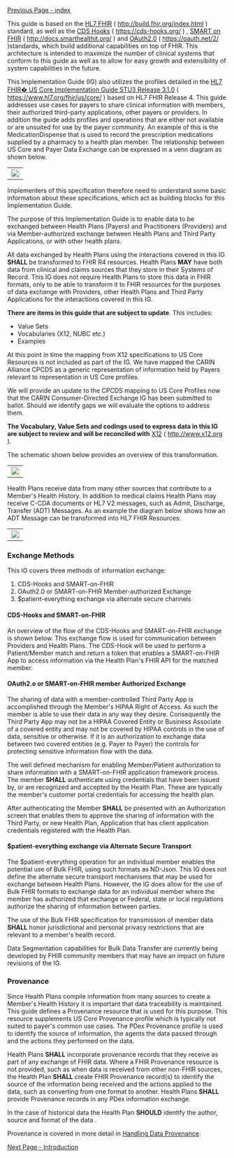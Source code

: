 [Previous Page - index](index.html)

This guide is based on the [HL7 FHIR](http://build.fhir.org/index.html) ( http://build.fhir.org/index.html ) standard, as well as the [CDS Hooks](https://cds-hooks.org/) ( https://cds-hooks.org/ ) ,  [SMART on FHIR](http://docs.smarthealthit.org/) ( http://docs.smarthealthit.org/ ) and [OAuth2.0](https://oauth.net/2/) ( https://oauth.net/2/ )standards, which build additional capabilities on top of FHIR. This architecture is intended to maximize the number of clinical systems that conform to this guide as well as to allow for easy growth and extensibility of system capabilities in the future.

This Implementation Guide (IG) also utilizes the profiles detailed in the [HL7 FHIR� US Core Implementation Guide STU3 Release 3.1.0](https://www.hl7.org/fhir/us/core/) ( https://www.hl7.org/fhir/us/core/ ) based on HL7 FHIR Release 4. This guide addresses use cases for payers to share clinical information with members, their authorized third-party applications, other payers or providers. In addition the guide adds profiles and operations that are either not available or are unsuited for use by the payer community. An example of this is the MedicationDispense that is used to record the prescription medications supplied by a pharmacy to a health plan member. The relationship between US Core and Payer Data Exchange can be expressed in a venn diagram as shown below.

<table><tr><td><img width="100%" height="auto" src="PDEXandUSCoreRelationship-v2.png" /></td></tr></table>
  
Implementers of this specification therefore need to understand some basic information about these specifications, which act as building blocks for this Implementation Guide.

The purpose of this Implementation Guide is to enable data to be exchanged between Health Plans (Payers) and Practitioners (Providers) and via Member-authorized exchange between Health Plans and Third Party Applications, or with other health plans. 

All data exchanged by Health Plans using the interactions covered in this IG **SHALL** be transformed to FHIR R4 resources.  Health Plans **MAY** have both data from clinical and claims sources that they store in their Systems of Record. This IG does not require Health Plans to store this data in FHIR formats, only to be able to transform it to FHIR resources for the purposes of data exchange with Providers, other Health Plans and Third Party Applications for the interactions covered in this IG.

**There are items in this guide that are subject to update**. This includes:
- Value Sets
- Vocabularies (X12, NUBC etc.)
- Examples

At this point in time the mapping from X12 specifications to US Core Resources is not included as part of the IG. We have mapped the CARIN Alliance CPCDS as a generic representation of information held by Payers relevant to representation in US Core profiles.

We will provide an update to the CPCDS mapping to US Core Profiles now that the CARIN Consumer-Directed Exchange IG has been submitted to ballot. Should we identify gaps we will evaluate the options to address them.

**The Vocabulary, Value Sets and codings used to express data in this IG are subject to review and will be reconciled with**   [X12](http://www.x12.org) ( http://www.x12.org ).  

The schematic shown below provides an overview of this transformation.

<table><tr><td><img width="100%" height="auto" src="Payer-Admin-Financial-Clinical-Data-interchange.png" /></td></tr></table>

Health Plans receive data from many other sources that contribute to a Member's Health History. In addition to medical claims Health Plans may receive C-CDA documents or HL7 V2 messages, such as Admit, Discharge, Transfer (ADT) Messages. As an example the diagram below shows how an ADT Message can be transformed into HL7 FHIR Resources:

<table><tr><td><img width="100%" height="auto" src="MappingFromV2toFHIR.png" /></td></tr></table>

### Exchange Methods

This IG covers three methods of information exchange:
1. CDS-Hooks and SMART-on-FHIR
2. OAuth2.0 or SMART-on-FHIR Member-authorized Exchange
3. $patient-everything exchange via alternate secure channels

#### CDS-Hooks and SMART-on-FHIR

An overview of the flow of the CDS-Hooks and SMART-on-FHIR exchange is shown below. This exchange flow is used for communication between Providers and Health Plans. The CDS-Hook will be used to perform a Patient/Member match and return a token that enables a SMART-on-FHIR App to access information via the Health Plan's FHIR API for the matched member.


#### OAuth2.o or SMART-on-FHIR member Authorized Exchange

The sharing of data with a member-controlled Third Party App is accomplished through the Member's HIPAA Right of Access. As such the member is able to use their data in any way they desire. Consequently the Third Party App may not be a HIPAA Covered Entity or Business Associate of a covered entity and may not be covered by HIPAA controls in the use of data, sensitive or otherwise. If it is an authorization to exchange data between two covered entities (e.g. Payer to Payer) the controls for protecting sensitive information flow with the data.

The well defined mechanism for enabling Member/Patient authorization to share information with a SMART-on-FHIR application framework process. The member **SHALL** authenticate using credentials that have been issued by, or are recognized and accepted by the Health Plan. These are typically the member's customer portal credentials for accessing the health plan.

After authenticating the Member **SHALL** be presented with an Authorization screen that enables them to approve the sharing of information with the Third Party, or new Health Plan, Application that has client application credentials registered with the Health Plan.


#### $patient-everything exchange via Alternate Secure Transport

The $patient-everything operation for an individual member enables the potential use of Bulk FHIR, using such formats as ND-Json. This IG does not define the alternate secure transport mechanisms that may be used for exchange between Health Plans. However, the IG does allow for the use of Bulk FHIR formats to exchange data for an individual member where the member has authorized that exchange or Federal, state or local regulations authorize the sharing of information between parties. 

The use of the Bulk FHIR specification for transmission of member data **SHALL** honor jurisdictional and personal privacy restrictions that are relevant to a member's health record.

Data Segmentation capabilities for Bulk Data Transfer are currently being developed by FHIR community members that may have an impact on future revisions of the IG.

### Provenance

Since Health Plans compile information from many sources to create a Member's Health History it is important that data traceability is maintained. This guide defines a Provenance resource that is used for this purpose. This resource supplements US Core Provenance profile which is typically not suited to payer's common use cases. The PDex Provenance profile is used to identify the source of information, the agents the data passed through and the actions they performed on the data.

Health Plans **SHALL** incorporate provenance records that they receive as part of any exchange of FHIR data. Where a FHIR Provenance resource is not provided, such as when data is received from other non-FHIR sources, the Health Plan **SHALL** create FHIR Provenance record(s) to identify the source of the information being received and the actions applied to the data, such as converting from one format to another. Health Plans **SHALL** provide Provenance records in any PDex information exchange.

In the case of historical data the Health Plan **SHOULD** identify the author, source and format of the data .

Provenance is covered in more detail in [Handling Data Provenance](Handling_Data_Provenance.html).




[Next Page - Introduction](Introduction.html)